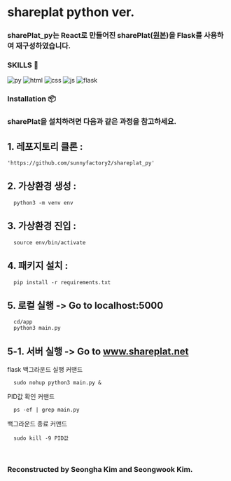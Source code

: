 # shareplat python ver.
### sharePlat_py는 React로 만들어진 sharePlat([원본](https://gitlab.com/sunnyfactory2/shareplat))을 Flask를 사용하여 재구성하였습니다.

### SKILLS 🚀 

![py](https://img.shields.io/badge/Python-3776AB?style=for-the-badge&logo=python&logoColor=white) ![html](https://img.shields.io/badge/HTML-239120?style=for-the-badge&logo=html5&logoColor=white) ![css](https://img.shields.io/badge/CSS-239120?&style=for-the-badge&logo=css3&logoColor=white) ![js](https://img.shields.io/badge/JavaScript-F7DF1E?style=for-the-badge&logo=JavaScript&logoColor=white) ![flask](https://img.shields.io/badge/Flask-000000?style=for-the-badge&logo=flask&logoColor=white)


### Installation 📦


### sharePlat을 설치하려면 다음과 같은 과정을 참고하세요.

## 1. 레포지토리 클론 :
```
'https://github.com/sunnyfactory2/shareplat_py'
```


## 2. 가상환경 생성 :
```
  python3 -m venv env
```


## 3. 가상환경 진입 :
```
  source env/bin/activate
```


## 4. 패키지 설치 :
```
  pip install -r requirements.txt
```


## 5. 로컬 실행 -> Go to localhost:5000
```
  cd/app
  python3 main.py 
```
## 5-1. 서버 실행 ->  Go to www.shareplat.net
flask 백그라운드 실행 커맨드
```
  sudo nohup python3 main.py &
```
PID값 확인 커맨드
```
  ps -ef | grep main.py
```
백그라운드 종료 커맨드
```
  sudo kill -9 PID값
```

<br>

### Reconstructed by Seongha Kim and Seongwook Kim.
